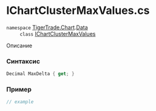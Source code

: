 
# IChartClusterMaxValues.cs
`namespace` [TigerTrade.Chart](../../../../TigerTrade.Chart.md).[Data](../../../../TigerTrade.Chart/Data.md)  
&nbsp;&nbsp;&nbsp;&nbsp;&nbsp;&nbsp;&nbsp;&nbsp;&nbsp;`class` [IChartClusterMaxValues](../../IChartClusterMaxValues.cs.md)

Описание

### Синтаксис
```csharp
Decimal MaxDelta { get; }
```
### Пример  
```csharp
// example
```
